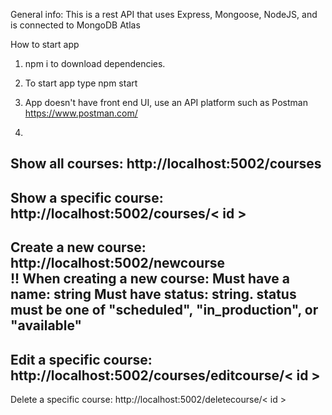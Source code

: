 General info: This is a rest API that uses Express, Mongoose, NodeJS, and is connected to MongoDB Atlas

How to start app
1. npm i to download dependencies.

2. To start app type npm start

3. App doesn't have front end UI, use an API platform such as Postman https://www.postman.com/

4. 
Show all courses: http://localhost:5002/courses
----
Show a specific course: http://localhost:5002/courses/< id >
----
Create a new course: http://localhost:5002/newcourse     
!! When creating a new course:
Must have a name: string
Must have status: string.
status must be one of "scheduled", "in_production", or "available"
----
Edit a specific course: http://localhost:5002/courses/editcourse/< id >
----
Delete a specific course: http://localhost:5002/deletecourse/< id >
